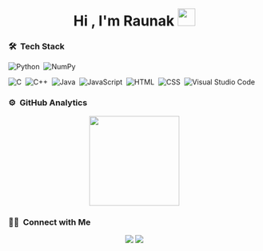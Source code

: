 <h1 align="center">Hi , I'm Raunak <img src="https://media.giphy.com/media/TEnXkcsHrP4YedChhA/giphy.gif" width="35"></h1>

### 🛠 &nbsp;Tech Stack

![Python](https://img.shields.io/badge/-Python-05122A?style=flat&logo=python)&nbsp;
![NumPy](https://img.shields.io/badge/numpy-%23013243.svg?style=flat&logo=numpy&logoColor=white)

![C](https://img.shields.io/badge/-C-05122A?style=flat&logo=C&logoColor=A8B9CC)&nbsp;
![C++](https://img.shields.io/badge/-C++-05122A?style=flat&logo=C%2B%2B&logoColor=00599C)&nbsp;
![Java](https://img.shields.io/badge/-Java-05122A?style=flat&logo=Java&logoColor=00599C)&nbsp;
![JavaScript](https://img.shields.io/badge/-JavaScript-05122A?style=flat&logo=javascript)&nbsp;
![HTML](https://img.shields.io/badge/-HTML-05122A?style=flat&logo=HTML5)&nbsp;
![CSS](https://img.shields.io/badge/-CSS-05122A?style=flat&logo=CSS3&logoColor=1572B6)&nbsp;
![Visual Studio Code](https://img.shields.io/badge/-Visual%20Studio%20Code-05122A?style=flat&logo=visual-studio-code&logoColor=007ACC)&nbsp;

### ⚙️ &nbsp;GitHub Analytics

<p align="center">
<a href="https://github.com/code-wizard123">
  <img height="180em" src="https://github-readme-stats-eight-theta.vercel.app/api?username=code-wizard123&show_icons=true&theme=algolia&include_all_commits=true&count_private=true"/>
</a>
</p>

 ### 🤝🏻 &nbsp;Connect with Me

<p align="center">
<a href="https://www.linkedin.com/in/raunak-singh-kalsi-b9846b22b/"><img src="https://img.shields.io/badge/-MyLinkedIn-0077B5?style=flat&logo=Linkedin&logoColor=white"/></a>
<a href="rskalsi39@gmail.com"><img src="https://img.shields.io/badge/-rskalsi39@gmail.com-D14836?style=flat&logo=Gmail&logoColor=white"/></a>
</p>
